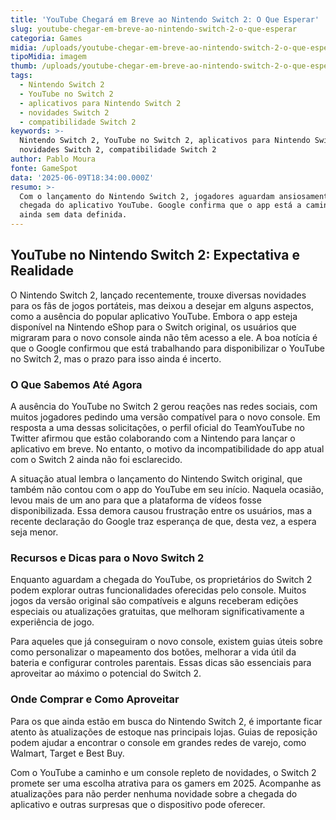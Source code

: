 ```yaml
---
title: 'YouTube Chegará em Breve ao Nintendo Switch 2: O Que Esperar'
slug: youtube-chegar-em-breve-ao-nintendo-switch-2-o-que-esperar
categoria: Games
midia: /uploads/youtube-chegar-em-breve-ao-nintendo-switch-2-o-que-esperar-thumb.jpg
tipoMidia: imagem
thumb: /uploads/youtube-chegar-em-breve-ao-nintendo-switch-2-o-que-esperar-thumb.jpg
tags:
  - Nintendo Switch 2
  - YouTube no Switch 2
  - aplicativos para Nintendo Switch 2
  - novidades Switch 2
  - compatibilidade Switch 2
keywords: >-
  Nintendo Switch 2, YouTube no Switch 2, aplicativos para Nintendo Switch 2,
  novidades Switch 2, compatibilidade Switch 2
author: Pablo Moura
fonte: GameSpot
data: '2025-06-09T18:34:00.000Z'
resumo: >-
  Com o lançamento do Nintendo Switch 2, jogadores aguardam ansiosamente a
  chegada do aplicativo YouTube. Google confirma que o app está a caminho, mas
  ainda sem data definida.
---
```


## YouTube no Nintendo Switch 2: Expectativa e Realidade

O Nintendo Switch 2, lançado recentemente, trouxe diversas novidades para os fãs de jogos portáteis, mas deixou a desejar em alguns aspectos, como a ausência do popular aplicativo YouTube. Embora o app esteja disponível na Nintendo eShop para o Switch original, os usuários que migraram para o novo console ainda não têm acesso a ele. A boa notícia é que o Google confirmou que está trabalhando para disponibilizar o YouTube no Switch 2, mas o prazo para isso ainda é incerto.

### O Que Sabemos Até Agora

A ausência do YouTube no Switch 2 gerou reações nas redes sociais, com muitos jogadores pedindo uma versão compatível para o novo console. Em resposta a uma dessas solicitações, o perfil oficial do TeamYouTube no Twitter afirmou que estão colaborando com a Nintendo para lançar o aplicativo em breve. No entanto, o motivo da incompatibilidade do app atual com o Switch 2 ainda não foi esclarecido.

A situação atual lembra o lançamento do Nintendo Switch original, que também não contou com o app do YouTube em seu início. Naquela ocasião, levou mais de um ano para que a plataforma de vídeos fosse disponibilizada. Essa demora causou frustração entre os usuários, mas a recente declaração do Google traz esperança de que, desta vez, a espera seja menor.

### Recursos e Dicas para o Novo Switch 2

Enquanto aguardam a chegada do YouTube, os proprietários do Switch 2 podem explorar outras funcionalidades oferecidas pelo console. Muitos jogos da versão original são compatíveis e alguns receberam edições especiais ou atualizações gratuitas, que melhoram significativamente a experiência de jogo. 

Para aqueles que já conseguiram o novo console, existem guias úteis sobre como personalizar o mapeamento dos botões, melhorar a vida útil da bateria e configurar controles parentais. Essas dicas são essenciais para aproveitar ao máximo o potencial do Switch 2.

### Onde Comprar e Como Aproveitar

Para os que ainda estão em busca do Nintendo Switch 2, é importante ficar atento às atualizações de estoque nas principais lojas. Guias de reposição podem ajudar a encontrar o console em grandes redes de varejo, como Walmart, Target e Best Buy.

Com o YouTube a caminho e um console repleto de novidades, o Switch 2 promete ser uma escolha atrativa para os gamers em 2025. Acompanhe as atualizações para não perder nenhuma novidade sobre a chegada do aplicativo e outras surpresas que o dispositivo pode oferecer.
